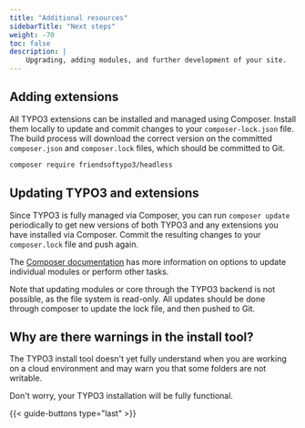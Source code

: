 ```yaml
---
title: "Additional resources"
sidebarTitle: "Next steps"
weight: -70
toc: false
description: |
    Upgrading, adding modules, and further development of your site.
---
```


## Adding extensions

All TYPO3 extensions can be installed and managed using Composer. Install them locally to update and commit changes to your `composer-lock.json` file. The build process will download the correct version on the committed `composer.json` and `composer.lock` files, which should be committed to Git.

```bash
composer require friendsoftypo3/headless
```

## Updating TYPO3 and extensions

Since TYPO3 is fully managed via Composer, you can run `composer update` periodically to get new versions of both TYPO3 and any extensions you have installed via Composer.  Commit the resulting changes to your `composer.lock` file and push again.

The [Composer documentation](https://getcomposer.org/doc/) has more information on options to update individual modules or perform other tasks.

Note that updating modules or core through the TYPO3 backend is not possible, as the file system is read-only.  All updates should be done through composer to update the lock file, and then pushed to Git.

## Why are there warnings in the install tool?

The TYPO3 install tool doesn't yet fully understand when you are working on a cloud environment and may warn you that some folders are not writable.

Don't worry, your TYPO3 installation will be fully functional.

{{< guide-buttons type="last" >}}